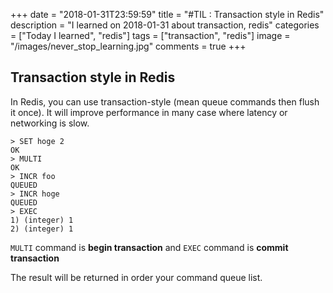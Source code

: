 +++
date = "2018-01-31T23:59:59"
title = "#TIL : Transaction style in Redis"
description = "I learned on 2018-01-31 about transaction, redis"
categories = ["Today I learned", "redis"]
tags = ["transaction", "redis"]
image = "/images/never_stop_learning.jpg"
comments = true
+++



## Transaction style in Redis

In Redis, you can use transaction-style (mean queue commands then flush it once). It will improve performance in many case where latency or networking is slow.

```
> SET hoge 2
OK
> MULTI
OK
> INCR foo
QUEUED
> INCR hoge
QUEUED
> EXEC
1) (integer) 1
2) (integer) 1
```

`MULTI` command is **begin transaction** and `EXEC` command is **commit transaction**

The result will be returned in order your command queue list.
